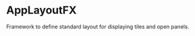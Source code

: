 # AppLayoutFX
Framework to define standard layout for displaying tiles and open panels.

[](https://github.com/chqu1012/AppLayoutFX/blob/master/build/DarkTableView.PNG)
